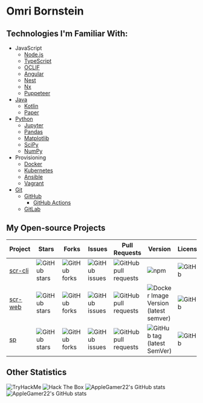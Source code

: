 # Omri Bornstein
## Technologies I'm Familiar With:
* JavaScript
  * [Node.js](https://nodejs.org/)
  * [TypeScript](https://typescriptlang.org/)
  * [OCLIF](https://oclif.io/)
  * [Angular](https://angular.io/)
  * [Nest](https://nestjs.com/)
  * [Nx](https://nx.dev/)
  * [Puppeteer](https://pptr.dev/)
* [Java](https://openjdk.java.net/)
  * [Kotlin](https://kotlinlang.org/)
  * [Paper](https://papermc.io/)
* [Python](https://python.org/)
  * [Jupyter](https://jupyter.org/)
  * [Pandas](https://pandas.pydata.org/)
  * [Matplotlib](https://matplotlib.org/)
  * [SciPy](https://scipy.org/)
  * [NumPy](https://numpy.org/)
* Provisioning
  * [Docker](http://docker.com/)
  * [Kubernetes](https://kubernetes.io/)
  * [Ansible](https://ansible.com/)
  * [Vagrant](https://vagrantup.com/)
* [Git](https://git-scm.com/)
  * [GitHub](https://github.com/)
    * [GitHub Actions](https://github.com/features/actions)
  * [GitLab](https://gitlab.com/)

## My Open-source Projects
Project|Stars|Forks|Issues|Pull Requests|Version|License
-|-|-|-|-|-|-
[scr-cli](https://github.com/AppleGamer22/scr-cli)|![GitHub stars](https://img.shields.io/github/stars/AppleGamer22/scr-cli)|![GitHub forks](https://img.shields.io/github/forks/AppleGamer22/scr-cli)|![GitHub issues](https://img.shields.io/github/issues/AppleGamer22/scr-cli)|![GitHub pull requests](https://img.shields.io/github/issues-pr/AppleGamer22/scr-cli)|![npm](https://img.shields.io/npm/v/@applegamer22/scr-cli?logo=npm)|![GitHub](https://img.shields.io/github/license/AppleGamer22/scr-cli?logo=github)
[scr-web](https://github.com/AppleGamer22/scr-web)|![GitHub stars](https://img.shields.io/github/stars/AppleGamer22/scr-web)|![GitHub forks](https://img.shields.io/github/forks/AppleGamer22/scr-web)|![GitHub issues](https://img.shields.io/github/issues/AppleGamer22/scr-web)|![GitHub pull requests](https://img.shields.io/github/issues-pr/AppleGamer22/scr-web)|![Docker Image Version (latest semver)](https://img.shields.io/docker/v/applegamer22/scr-web?logo=docker)|![GitHub](https://img.shields.io/github/license/AppleGamer22/scr-web?logo=github)
[sp](https://github.com/AppleGamer22/sp)|![GitHub stars](https://img.shields.io/github/stars/AppleGamer22/sp)|![GitHub forks](https://img.shields.io/github/forks/AppleGamer22/sp)|![GitHub issues](https://img.shields.io/github/issues/AppleGamer22/sp)|![GitHub pull requests](https://img.shields.io/github/issues-pr/AppleGamer22/sp)|![GitHub tag (latest SemVer)](https://img.shields.io/github/v/tag/AppleGamer22/sp?label=version&logo=github)|![GitHub](https://img.shields.io/github/license/AppleGamer22/sp?logo=github)

## Other Statistics
![TryHackMe](https://tryhackme-badges.s3.amazonaws.com/AppleGamer22.png)
![Hack The Box](https://www.hackthebox.eu/badge/image/529539)
![AppleGamer22's GitHub stats](https://github-readme-stats.vercel.app/api?username=AppleGamer22&show_icons=true&theme=dark)
![AppleGamer22's GitHub stats](https://github-readme-stats.vercel.app/api/top-langs?username=AppleGamer22&show_icons=true&theme=dark)